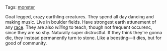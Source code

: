 Tags: [monster](Monsters)

Goat legged, crazy earthling creatures. They spend all day dancing and making music. Live in boulder fields. Have strongest earth attunement of any [race](Races). They are also *willing* to teach, though not frequent occurenc, since they are so shy. Naturally super distrustful. If they think they're gonna die, they instead permanently turn to stone. Like a beesting—it dies, but for good of community.